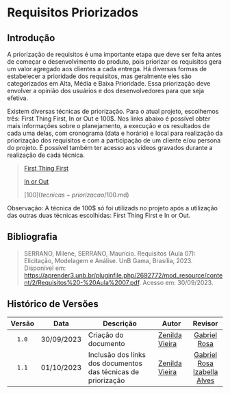 # Requisitos Priorizados

## Introdução

A priorização de requisitos é uma importante etapa que deve ser feita antes de começar o desenvolvimento do produto, pois priorizar os requisitos gera um valor agregado aos clientes a cada entrega. Há diversas formas de estabelecer a prioridade dos requisitos, mas geralmente eles são categorizados em Alta, Média e Baixa Prioridade. Essa priorização deve envolver a opinião dos usuários e dos desenvolvedores para que seja efetiva.

Existem diversas técnicas de priorização. Para o atual projeto, escolhemos três: First Thing First, In or Out e 100$. Nos links abaixo é possível obter mais informações sobre o planejamento, a execução e os resultados de cada uma delas, com cronograma (data e horário) e local para realização da priorização dos requisitos e com a participação de um cliente e/ou persona do projeto. É possível também ter acesso aos vídeos gravados durante a realização de cada técnica.

> [First Thing First](tecnicas-priorizacao/first-thing-first.md)
>
> [In or Out](tecnicas-priorizacao/in%20our%20out.md)
>
> [100$](tecnicas-priorizacao/100$.md)
>

Observação: A técnica de 100$ só foi utilizads no projeto após a utilização das outras duas técnicas escolhidas: First Thing First e In or Out.

## Bibliografia

> SERRANO, Milene, SERRANO, Maurício. Requisitos (Aula 07): Elicitação, Modelagem e Análise. UnB Gama, Brasília, 2023. Disponível em: <https://aprender3.unb.br/pluginfile.php/2692772/mod_resource/content/2/Requisitos%20-%20Aula%2007.pdf>. Acesso em: 30/09/2023.

## Histórico de Versões

|Versão|Data|Descrição|Autor|Revisor|
|:----:|----|---------|-----|:-------:|
|`1.0`|30/09/2023|Criação do documento|[Zenilda Vieira](https://github.com/zenildavieira)|[Gabriel Rosa](https://github.com/gabrielrosa09)|
|`1.1`|01/10/2023|Inclusão dos links dos documentos das técnicas de priorização|[Zenilda Vieira](https://github.com/zenildavieira)|[Gabriel Rosa](https://github.com/gabrielrosa09) <br> [Izabella Alves](https://github.com/izabellaalves) |
